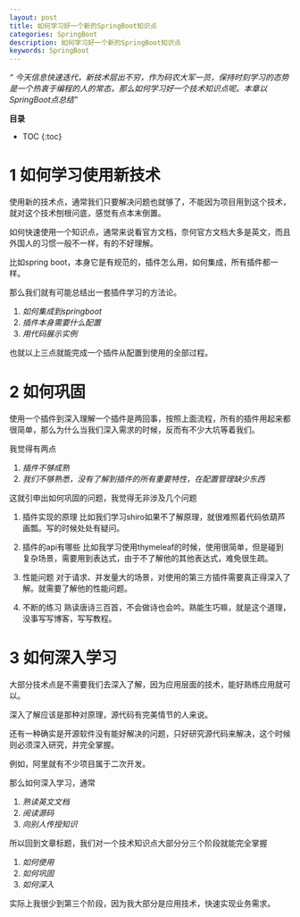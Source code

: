 ```yaml
---
layout: post
title: 如何学习好一个新的SpringBoot知识点
categories: SpringBoot
description: 如何学习好一个新的SpringBoot知识点
keywords: SpringBoot
---
```


*“ 今天信息快速迭代，新技术层出不穷，作为码农大军一员，保持时刻学习的态势是一个热衷于编程的人的常态，那么如何学习好一个技术知识点呢。本章以SpringBoot点总结”*

**目录**

* TOC
{:toc}


# 1 如何学习使用新技术

使用新的技术点，通常我们只要解决问题也就够了，不能因为项目用到这个技术，就对这个技术刨根问底，感觉有点本末倒置。

如何快速使用一个知识点，通常来说看官方文档，奈何官方文档大多是英文，而且外国人的习惯一般不一样，有的不好理解。

比如spring boot，本身它是有规范的，插件怎么用，如何集成，所有插件都一样。

那么我们就有可能总结出一套插件学习的方法论。

1. *如何集成到springboot*
2. *插件本身需要什么配置*
3. *用代码展示实例*

也就以上三点就能完成一个插件从配置到使用的全部过程。


# 2 如何巩固

使用一个插件到深入理解一个插件是两回事，按照上面流程，所有的插件用起来都很简单，那么为什么当我们深入需求的时候，反而有不少大坑等着我们。

我觉得有两点
1. *插件不够成熟*
2. *我们不够熟悉，没有了解到插件的所有重要特性，在配置管理缺少东西*

这就引申出如何巩固的问题，我觉得无非涉及几个问题

1. 插件实现的原理
比如我们学习shiro如果不了解原理，就很难照着代码依葫芦画瓢。写的时候处处有疑问。

2. 插件的api有哪些
比如我学习使用thymeleaf的时候，使用很简单，但是碰到复杂场景，需要用到表达式，由于不了解他的其他表达式，难免很生疏。

3. 性能问题
对于请求、并发量大的场景，对使用的第三方插件需要真正得深入了解。就需要了解他的性能问题。

4. 不断的练习
  熟读唐诗三百首，不会做诗也会吟。熟能生巧嘛，就是这个道理，没事写写博客，写写教程。

# 3 如何深入学习

大部分技术点是不需要我们去深入了解，因为应用层面的技术，能好熟练应用就可以。

深入了解应该是那种对原理，源代码有完美情节的人来说。

还有一种确实是开源软件没有能好解决的问题，只好研究源代码来解决，这个时候则必须深入研究，并完全掌握。

例如，阿里就有不少项目属于二次开发。

那么如何深入学习，通常

1. *熟读英文文档*
2. *阅读源码*
3. *向别人传授知识*


所以回到文章标题，我们对一个技术知识点大部分分三个阶段就能完全掌握
1. *如何使用*
2. *如何巩固*
3. *如何深入*

实际上我很少到第三个阶段，因为我大部分是应用技术，快速实现业务需求。

